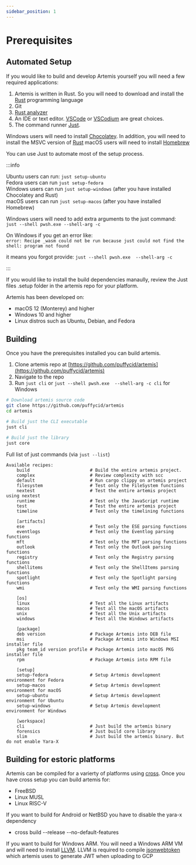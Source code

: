 ```yaml
---
sidebar_position: 1
---
```


# Prerequisites

## Automated Setup

If you would like to build and develop Artemis yourself you will need a few
required applications:

1. Artemis is written in Rust. So you will need to download and install the
   [Rust](https://www.rust-lang.org/) programming language
2. Git
3. [Rust analyzer](https://rust-analyzer.github.io/)
4. An IDE or text editor. [VSCode](https://code.visualstudio.com/) or
   [VSCodium](https://vscodium.com/) are great choices.
5. The command runner [Just](https://github.com/casey/just).

Windows users will need to install
[Chocolatey](https://community.chocolatey.org/). In addition, you will need to
install the MSVC version of [Rust](https://www.rust-lang.org/) macOS users will
need to install [Homebrew](https://brew.sh/)

You can use Just to automate most of the setup process.

:::info

Ubuntu users can run: `just setup-ubuntu`\
Fedora users can run `just setup-fedora`\
Windows users can run `just setup-windows` (after you have installed Chocolatey
and Rust)\
macOS users can run `just setup-macos` (after you have installed Homebrew)

Windows users will need to add extra arguments to the just command:\
`just --shell pwsh.exe --shell-arg -c`

On Windows if you get an error like:\
`error: Recipe _wasm could not be run because just could not find the shell: program not found`

it means you forgot provide: `just --shell pwsh.exe  --shell-arg -c`

:::

If you would like to install the build dependencies manaully, review the Just
files .setup folder in the artemis repo for your platform.

Artemis has been developed on:

- macOS 12 (Monterey) and higher
- Windows 10 and higher
- Linux distros such as Ubuntu, Debian, and Fedora

## Building

Once you have the prerequisites installed you can build artemis.

1. Clone artemis repo at
   [https://github.com/puffycid/artemis](https://github.com/puffycid/artemis)
2. Navigate to the repo
3. Run `just cli` or `just --shell pwsh.exe  --shell-arg -c cli` for Windows

```sh
# Download artemis source code
git clone https://github.com/puffycid/artemis
cd artemis

# Build just the CLI executable
just cli

# Build just the library
just core
```

Full list of just commands (via `just --list`)

```just
Available recipes:
    build                       # Build the entire artemis project.
    complex                     # Review complexity with scc
    default                     # Run cargo clippy on artemis project
    filesystem                  # Test only the FileSystem functions
    nextest                     # Test the entire artemis project using nextest
    runtime                     # Test only the JavaScript runtime
    test                        # Test the entire artemis project
    timeline                    # Test only the timelining functions

    [artifacts]
    ese                         # Test only the ESE parsing functions
    eventlogs                   # Test only the Eventlog parsing functions
    mft                         # Test only the MFT parsing functions
    outlook                     # Test only the Outlook parsing functions
    registry                    # Test only the Registry parsing functions
    shellitems                  # Test only the ShellItems parsing functions
    spotlight                   # Test only the Spotlight parsing functions
    wmi                         # Test only the WMI parsing functions

    [os]
    linux                       # Test all the Linux artifacts
    macos                       # Test all the macOS artifacts
    unix                        # Test all the Unix artifacts
    windows                     # Test all the Windows artifacts

    [package]
    deb version                 # Package Artemis into DEB file
    msi                         # Package Artemis into Windows MSI installer file
    pkg team_id version profile # Package Artemis into macOS PKG installer file
    rpm                         # Package Artemis into RPM file

    [setup]
    setup-fedora                # Setup Artemis development environment for Fedora
    setup-macos                 # Setup Artemis development environment for macOS
    setup-ubuntu                # Setup Artemis development environment for Ubuntu
    setup-windows               # Setup Artemis development environment for Windows

    [workspace]
    cli                         # Just build the artemis binary
    forensics                   # Just build core library
    slim                        # Just build the artemis binary. But do not enable Yara-X

```

## Building for estoric platforms

Artemis can be compiled for a varierty of platforms using [cross](https://github.com/cross-rs/cross). Once you have cross setup you can build artemis for:
- FreeBSD
- Linux MUSL
- Linux RISC-V

If you want to build for Android or NetBSD you have to disable the yara-x dependency
 - cross build --release --no-default-features

If you want to build for Windows ARM. You will need a Windows ARM VM and will need to install [LLVM](https://learn.arm.com/install-guides/llvm-woa/).
LLVM is required to compile [jsonwebtoken](https://github.com/Keats/jsonwebtoken) which artemis uses to generate JWT when uploading to GCP